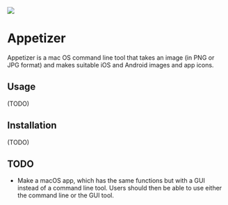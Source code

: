 <p>
    <img src="https://img.shields.io/badge/Swift-5-orange.svg" />
</p>

# Appetizer

Appetizer is a mac OS command line tool that takes an image (in PNG or JPG format) and makes suitable iOS and Android images and app icons.

## Usage

(TODO)

## Installation

(TODO)

## TODO

* Make a macOS app, which has the same functions but with a GUI instead of a command line tool. Users should then be able to use either the command line or the GUI tool.
